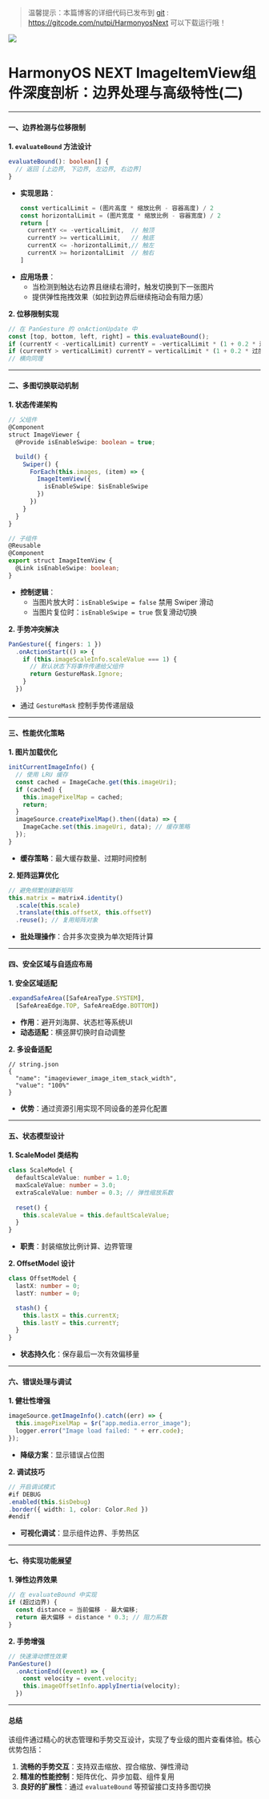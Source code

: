    
> 温馨提示：本篇博客的详细代码已发布到 [git](https://gitcode.com/nutpi/HarmonyosNext) : https://gitcode.com/nutpi/HarmonyosNext 可以下载运行哦！

![](https://files.mdnice.com/user/47561/adecf3c8-e7e9-4dc4-85b0-b8e375499937.png)

  
# HarmonyOS NEXT ImageItemView组件深度剖析：边界处理与高级特性(二)


---

#### 一、边界检测与位移限制
**1. `evaluateBound` 方法设计**
```typescript
evaluateBound(): boolean[] {
  // 返回 [上边界, 下边界, 左边界, 右边界]
}
```
- **实现思路**：
  ```typescript
  const verticalLimit = (图片高度 * 缩放比例 - 容器高度) / 2
  const horizontalLimit = (图片宽度 * 缩放比例 - 容器宽度) / 2
  return [
    currentY <= -verticalLimit,  // 触顶
    currentY >= verticalLimit,   // 触底
    currentX <= -horizontalLimit,// 触左
    currentX >= horizontalLimit  // 触右
  ]
  ```
- **应用场景**：
  - 当检测到触达右边界且继续右滑时，触发切换到下一张图片
  - 提供弹性拖拽效果（如拉到边界后继续拖动会有阻力感）

**2. 位移限制实现**
```typescript
// 在 PanGesture 的 onActionUpdate 中
const [top, bottom, left, right] = this.evaluateBound();
if (currentY < -verticalLimit) currentY = -verticalLimit * (1 + 0.2 * 过度系数);
if (currentY > verticalLimit) currentY = verticalLimit * (1 + 0.2 * 过度系数);
// 横向同理
```

---

#### 二、多图切换联动机制
**1. 状态传递架构**
```typescript
// 父组件
@Component
struct ImageViewer {
  @Provide isEnableSwipe: boolean = true;

  build() {
    Swiper() {
      ForEach(this.images, (item) => {
        ImageItemView({ 
          isEnableSwipe: $isEnableSwipe 
        })
      })
    }
  }
}

// 子组件
@Reusable
@Component
export struct ImageItemView {
  @Link isEnableSwipe: boolean;
}
```
- **控制逻辑**：
  - 当图片放大时：`isEnableSwipe = false` 禁用 Swiper 滑动
  - 当图片复位时：`isEnableSwipe = true` 恢复滑动切换

**2. 手势冲突解决**
```typescript
PanGesture({ fingers: 1 })
  .onActionStart(() => {
    if (this.imageScaleInfo.scaleValue === 1) {
      // 默认状态下将事件传递给父组件
      return GestureMask.Ignore; 
    }
  })
```
- 通过 `GestureMask` 控制手势传递层级

---

#### 三、性能优化策略
**1. 图片加载优化**
```typescript
initCurrentImageInfo() {
  // 使用 LRU 缓存
  const cached = ImageCache.get(this.imageUri);
  if (cached) {
    this.imagePixelMap = cached;
    return;
  }
  imageSource.createPixelMap().then((data) => {
    ImageCache.set(this.imageUri, data); // 缓存策略
  });
}
```
- **缓存策略**：最大缓存数量、过期时间控制

**2. 矩阵运算优化**
```typescript
// 避免频繁创建新矩阵
this.matrix = matrix4.identity()
  .scale(this.scale)
  .translate(this.offsetX, this.offsetY)
  .reuse(); // 复用矩阵对象
```
- **批处理操作**：合并多次变换为单次矩阵计算

---

#### 四、安全区域与自适应布局
**1. 安全区域适配**
```typescript
.expandSafeArea([SafeAreaType.SYSTEM], 
  [SafeAreaEdge.TOP, SafeAreaEdge.BOTTOM])
```
- **作用**：避开刘海屏、状态栏等系统UI
- **动态适配**：横竖屏切换时自动调整

**2. 多设备适配**
```resource
// string.json
{
  "name": "imageviewer_image_item_stack_width",
  "value": "100%"
}
```
- **优势**：通过资源引用实现不同设备的差异化配置

---

#### 五、状态模型设计
**1. ScaleModel 类结构**
```typescript
class ScaleModel {
  defaultScaleValue: number = 1.0;
  maxScaleValue: number = 3.0;
  extraScaleValue: number = 0.3; // 弹性缩放系数
  
  reset() {
    this.scaleValue = this.defaultScaleValue;
  }
}
```
- **职责**：封装缩放比例计算、边界管理

**2. OffsetModel 设计**
```typescript
class OffsetModel {
  lastX: number = 0;
  lastY: number = 0;

  stash() {
    this.lastX = this.currentX;
    this.lastY = this.currentY;
  }
}
```
- **状态持久化**：保存最后一次有效偏移量

---

#### 六、错误处理与调试
**1. 健壮性增强**
```typescript
imageSource.getImageInfo().catch((err) => {
  this.imagePixelMap = $r("app.media.error_image");
  logger.error("Image load failed: " + err.code);
});
```
- **降级方案**：显示错误占位图

**2. 调试技巧**
```typescript
// 开启调试模式
#if DEBUG
.enabled(this.$isDebug)
.border({ width: 1, color: Color.Red })
#endif
```
- **可视化调试**：显示组件边界、手势热区

---

#### 七、待实现功能展望
**1. 弹性边界效果**
```typescript
// 在 evaluateBound 中实现
if (超过边界) {
  const distance = 当前偏移 - 最大偏移;
  return 最大偏移 + distance * 0.3; // 阻力系数
}
```
**2. 手势增强**
```typescript
// 快速滑动惯性效果
PanGesture()
  .onActionEnd((event) => {
    const velocity = event.velocity;
    this.imageOffsetInfo.applyInertia(velocity);
  })
```

---

#### 总结
该组件通过精心的状态管理和手势交互设计，实现了专业级的图片查看体验。核心优势包括：
1. **流畅的手势交互**：支持双击缩放、捏合缩放、弹性滑动
2. **精准的性能控制**：矩阵优化、异步加载、组件复用
3. **良好的扩展性**：通过 `evaluateBound` 等预留接口支持多图切换

 